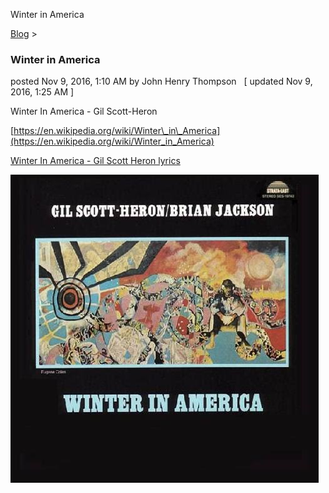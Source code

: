 Winter in America 

[Blog](../z-blog-1.md)‎ > ‎

### Winter in America

posted Nov 9, 2016, 1:10 AM by John Henry Thompson   \[ updated Nov 9, 2016, 1:25 AM \]

Winter In America - Gil Scott-Heron

  

[https://en.wikipedia.org/wiki/Winter\_in\_America](https://en.wikipedia.org/wiki/Winter_in_America)

  

[Winter In America - Gil Scott Heron lyrics](https://www.google.com/search?client=safari&rls=en&q=Winter+In+America+-+Gil+Scott-Heron+lyrics&ie=UTF-8&oe=UTF-8)

  

[![](../_/rsrc/1478683161193/z-blog-1/winterinamerica/Winter_In_America.jpg)](http://www.johnhenrythompson.com/z-blog-1/winterinamerica/Winter_In_America.jpg?attredirects=0)

  

